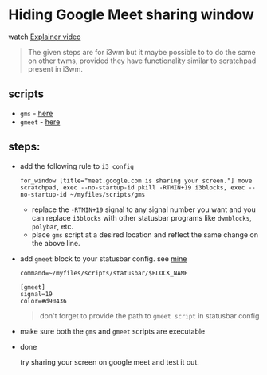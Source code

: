 # Hiding Google Meet sharing window

watch [Explainer video](https://youtu.be/SvYOEU_yYEU)

> The given steps are for i3wm but it maybe possible to to do the same on other twms, provided they have functionality similar to scratchpad present in i3wm.
  
## scripts
  * `gms` - [here](master/scripts/gms)
  * `gmeet` - [here](scripts/statusbar/gmeet)
  
## steps:
  
  * add the following rule to `i3 config`
  
    ```
    for_window [title="meet.google.com is sharing your screen."] move scratchpad, exec --no-startup-id pkill -RTMIN+19 i3blocks, exec --no-startup-id ~/myfiles/scripts/gms
    ```
    * replace the `-RTMIN+19` signal to any signal number you want and you can replace `i3blocks` with other statusbar programs like `dwmblocks`, `polybar`, etc.
    * place `gms` script at a desired location and reflect the same change on the above line.
  
  * add `gmeet` block to your statusbar config. see [mine](.config/i3blocks/config)
    ```
    command=~/myfiles/scripts/statusbar/$BLOCK_NAME
  
    [gmeet]
    signal=19
    color=#d90436
    ```
    > don't forget to provide the path to `gmeet script` in statusbar config
  * make sure both the `gms` and `gmeet` scripts are executable
  * done
  
    try sharing your screen on google meet and test it out.
